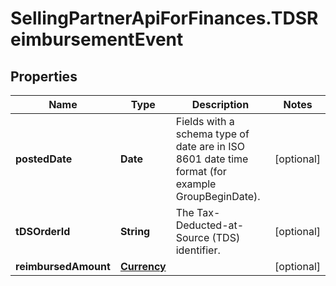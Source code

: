 # SellingPartnerApiForFinances.TDSReimbursementEvent

## Properties

Name | Type | Description | Notes
------------ | ------------- | ------------- | -------------
**postedDate** | **Date** | Fields with a schema type of date are in ISO 8601 date time format (for example GroupBeginDate). | [optional] 
**tDSOrderId** | **String** | The Tax-Deducted-at-Source (TDS) identifier. | [optional] 
**reimbursedAmount** | [**Currency**](Currency.md) |  | [optional] 


